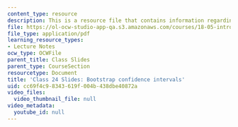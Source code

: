 ```yaml
---
content_type: resource
description: This is a resource file that contains information regarding class 24.
file: https://ol-ocw-studio-app-qa.s3.amazonaws.com/courses/18-05-introduction-to-probability-and-statistics-spring-2014/cc69f4c98343619f004b438dbe40872a_MIT18_05S14_class24-slde-a.pdf
file_type: application/pdf
learning_resource_types:
- Lecture Notes
ocw_type: OCWFile
parent_title: Class Slides
parent_type: CourseSection
resourcetype: Document
title: 'Class 24 Slides: Bootstrap confidence intervals'
uid: cc69f4c9-8343-619f-004b-438dbe40872a
video_files:
  video_thumbnail_file: null
video_metadata:
  youtube_id: null
---
```

